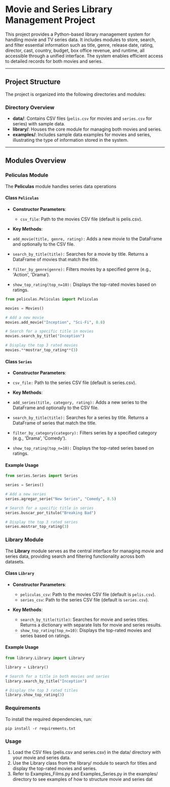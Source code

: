 # Movie and Series Library Management Project

This project provides a Python-based library management system for handling movie and TV series data. It includes modules to store, search, and filter essential information such as title, genre, release date, rating, director, cast, country, budget, box office revenue, and runtime, all accessible through a unified interface. The system enables efficient access to detailed records for both movies and series.

---

## Project Structure

The project is organized into the following directories and modules:


### Directory Overview

- **data/**: Contains CSV files (`pelis.csv` for movies and `series.csv` for series) with sample data.
- **library/**: Houses the core module for managing both movies and series.
- **examples/**: Includes sample data examples for movies and series, illustrating the type of information stored in the system.

---

## Modules Overview
### Peliculas Module
The **Peliculas** module handles series data operations

#### Class `Peliculas`
- **Constructor Parameters**:
  - `csv_file`: Path to the movies CSV file (default is pelis.csv).

- **Key Methods**:
- `add_movie(title, genre, rating):` Adds a new movie to the DataFrame and optionally to the CSV file.
- `search_by_title(title):` Searches for a movie by title. Returns a DataFrame of movies that match the title.
- `filter_by_genre(genre):` Filters movies by a specified genre (e.g., 'Action', 'Drama').
- `show_top_rating(top_n=10):` Displays the top-rated movies based on ratings.

```python
from peliculas.Peliculas import Peliculas

movies = Movies()

# Add a new movie
movies.add_movie("Inception", "Sci-Fi", 8.8)

# Search for a specific title in movies
movies.search_by_title("Inception")

# Display the top 3 rated movies
movies.**mostrar_top_rating**(3)
```

#### Class `Series`
- **Constructor Parameters**:
- `csv_file:` Path to the series CSV file (default is series.csv).

- **Key Methods**:
- `add_series(title, category, rating):` Adds a new series to the DataFrame and optionally to the CSV file.
- `search_by_title(title):` Searches for a series by title. Returns a DataFrame of series that match the title.
- `filter_by_category(category):` Filters series by a specified category (e.g., 'Drama', 'Comedy').
- `show_top_rating(top_n=10):` Displays the top-rated series based on ratings.

#### Example Usage
``` python
from series.Series import Series

series = Series()

# Add a new series
series.agregar_serie("New Series", "Comedy", 8.5)

# Search for a specific title in series
series.buscar_por_titulo("Breaking Bad")

# Display the top 3 rated series
series.mostrar_top_rating(3)
```

### Library Module

The **Library** module serves as the central interface for managing movie and series data, providing search and filtering functionality across both datasets.
#### Class `Library`

- **Constructor Parameters**:
  - `peliculas_csv`: Path to the movies CSV file (default is `pelis.csv`).
  - `series_csv`: Path to the series CSV file (default is `series.csv`).

- **Key Methods**:
  - `search_by_title(title)`: Searches for movie and series titles. Returns a dictionary with separate lists for movie and series results.
  - `show_top_rating(top_n=10)`: Displays the top-rated movies and series based on ratings.

#### Example Usage

```python
from library.Library import Library

library = Library()

# Search for a title in both movies and series
library.search_by_title("Inception")

# Display the top 3 rated titles
library.show_top_rating(3)
```

### Requirements

To install the required dependencies, run:

```pip install -r requirements.txt```

### Usage

1. Load the CSV files (pelis.csv and series.csv) in the data/ directory with your movie and series data.
2. Use the Library class from the library/ module to search for titles and display the top-rated movies and series.
3. Refer to Examples_Films.py and Examples_Series.py in the examples/ directory to see examples of how to structure movie and series dat
